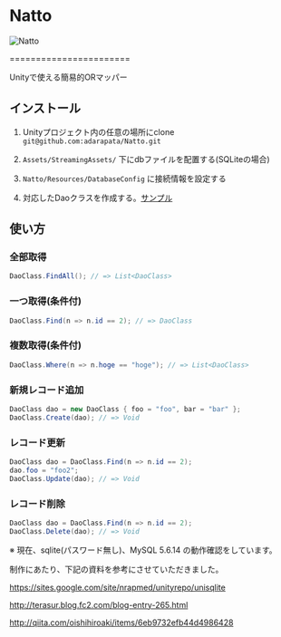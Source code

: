 # Natto

![Natto](https://f.cloud.github.com/assets/1734002/2138617/e53e9804-9335-11e3-8154-213926b76690.jpg)

=======================

Unityで使える簡易的ORマッパー

## インストール

1. Unityプロジェクト内の任意の場所にclone `git@github.com:adarapata/Natto.git`

2. `Assets/StreamingAssets/` 下にdbファイルを配置する(SQLiteの場合)

3. `Natto/Resources/DatabaseConfig` に接続情報を設定する

4. 対応したDaoクラスを作成する。[サンプル](https://github.com/adarapata/Natto/blob/master/Sample/SampleDao.cs)

## 使い方

### 全部取得
```C#
DaoClass.FindAll(); // => List<DaoClass>
```

### 一つ取得(条件付)
```C#
DaoClass.Find(n => n.id == 2); // => DaoClass
```

### 複数取得(条件付)
```C#
DaoClass.Where(n => n.hoge == "hoge"); // => List<DaoClass>
```

### 新規レコード追加
```C#
DaoClass dao = new DaoClass { foo = "foo", bar = "bar" };
DaoClass.Create(dao); // => Void
```

### レコード更新
```C#
DaoClass dao = DaoClass.Find(n => n.id == 2);
dao.foo = "foo2";
DaoClass.Update(dao); // => Void
```

### レコード削除
```C#
DaoClass dao = DaoClass.Find(n => n.id == 2);
DaoClass.Delete(dao); // => Void
```

※ 現在、sqlite(パスワード無し)、MySQL 5.6.14 の動作確認をしています。


制作にあたり、下記の資料を参考にさせていただきました。

https://sites.google.com/site/nrapmed/unityrepo/unisqlite

http://terasur.blog.fc2.com/blog-entry-265.html

http://qiita.com/oishihiroaki/items/6eb9732efb44d4986428
